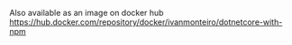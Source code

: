 Also available as an image on docker hub
https://hub.docker.com/repository/docker/ivanmonteiro/dotnetcore-with-npm